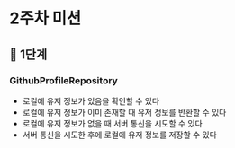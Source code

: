 # 2주차 미션

## 🎲 1단계
### GithubProfileRepository
+ 로컬에 유저 정보가 있음을 확인할 수 있다
+ 로컬에 유저 정보가 이미 존재할 때 유저 정보를 반환할 수 있다
+ 로컬에 유저 정보가 없을 때 서버 통신을 시도할 수 있다
+ 서버 통신을 시도한 후에 로컬에 유저 정보를 저장할 수 있다